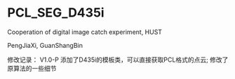 # PCL_SEG_D435i
Cooperation of digital image catch experiment, HUST

PengJiaXi, GuanShangBin

修改记录：
V1.0-P 添加了D435i的模板类，可以直接获取PCL格式的点云; 修改了原算法的一些细节